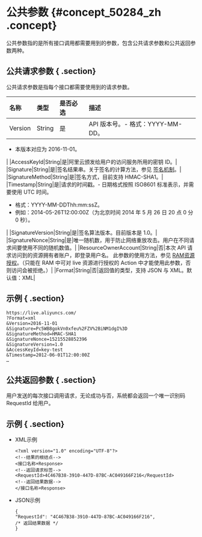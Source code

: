 # 公共参数 {#concept_50284_zh .concept}

公共参数指的是所有接口调用都需要用到的参数，包含公共请求参数和公共返回参数两种。

## 公共请求参数 { .section}

公共请求参数是指每个接口都需要使用到的请求参数。

|名称|类型|是否必选|描述|
|:-|:-|:---|:-|
|Version|String|是|API 版本号。-   格式：YYYY-MM-DD。
-   本版本对应为 2016-11-01。

|
|AccessKeyId|String|是|阿里云颁发给用户的访问服务所用的密钥 ID。|
|Signature|String|是|签名结果串。关于签名的计算方法，参见 [签名机制](intl.zh-CN/API参考/调用方式/签名机制.md#)。|
|SignatureMethod|String|是|签名方式，目前支持 HMAC-SHA1。|
|Timestamp|String|是|请求的时间戳。-   日期格式按照 ISO8601 标准表示，并需要使用 UTC 时间。
-   格式：YYYY-MM-DDThh:mm:ssZ。
-   例如：2014-05-26T12:00:00Z（为北京时间 2014 年 5 月 26 日 20 点 0 分 0 秒）。

|
|SignatureVersion|String|是|签名算法版本。目前版本是 1.0。|
|SignatureNonce|String|是|唯一随机数，用于防止网络重放攻击。用户在不同请求间要使用不同的随机数值。|
|ResourceOwnerAccount|String|否|本次 API 请求访问到的资源拥有者账户，即登录用户名。 此参数的使用方法，参见 [RAM资源授权](intl.zh-CN/API参考/API鉴权规则.md#)。（只能在 RAM 中可对 live 资源进行授权的 Action 中才能使用此参数，否则访问会被拒绝。）|
|Format|String|否|返回值的类型，支持 JSON 与 XML。默认值：XML|

## 示例 { .section}

```
https://live.aliyuncs.com/
?Format=xml
&Version=2016-11-01
&Signature=Pc5WB8gokVn0xfeu%2FZV%2BiNM1dgI%3D
&SignatureMethod=HMAC-SHA1
&SignatureNonce=15215528852396
&SignatureVersion=1.0
&AccessKeyId=key-test
&Timestamp=2012-06-01T12:00:00Z
…

```

## 公共返回参数 { .section}

用户发送的每次接口调用请求，无论成功与否，系统都会返回一个唯一识别码 RequestId 给用户。

## 示例 { .section}

-   XML示例

    ```
    <?xml version="1.0" encoding="UTF-8"?>
    <!--结果的根结点-->
    <接口名称+Response>
    <!--返回请求标签-->
    <RequestId>4C467B38-3910-447D-87BC-AC049166F216</RequestId>
    <!--返回结果数据-->
    </接口名称+Response>
    
    ```

-   JSON示例

    ```
    {
    "RequestId": "4C467B38-3910-447D-87BC-AC049166F216",
    /* 返回结果数据 */
    }
    
    ```


